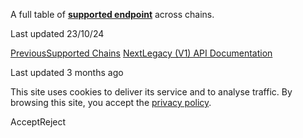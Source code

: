A full table of [**supported endpoint**](https://forms.blockscan.com/public/grid/3E9QiN00NLhCQVibiP3Z-Bpqhmd7zGXsgapEKJupxiI) across chains.

Last updated 23/10/24

[PreviousSupported Chains](https://docs.etherscan.io/etherscan-v2/getting-started/supported-chains) [NextLegacy (V1) API Documentation](https://docs.etherscan.io/etherscan-v2/getting-started/legacy-v1-api-documentation)

Last updated 3 months ago

This site uses cookies to deliver its service and to analyse traffic. By browsing this site, you accept the [privacy policy](https://policies.gitbook.com/privacy/cookies).

AcceptReject